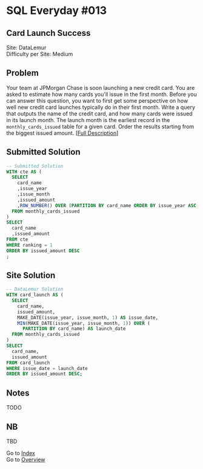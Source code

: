 # SQL Everyday \#013

## Card Launch Success

Site: DataLemur\
Difficulty per Site: Medium

## Problem

Your team at JPMorgan Chase is soon launching a new credit card. You are asked to estimate how many cards you'll issue in the first month. Before you can answer this question, you want to first get some perspective on how well new credit card launches typically do in their first month. Write a query that outputs the name of the credit card, and how many cards were issued in its launch month. The launch month is the earliest record in the `monthly_cards_issued` table for a given card. Order the results starting from the biggest issued amount. [[Full Description](https://datalemur.com/questions/card-launch-success)]

## Submitted Solution

```sql
-- Submitted Solution
WITH cte AS (
  SELECT 
    card_name
    ,issue_year
    ,issue_month
    ,issued_amount
    ,ROW_NUMBER() OVER (PARTITION BY card_name ORDER BY issue_year ASC, issue_month ASC) AS ranking
  FROM monthly_cards_issued
)
SELECT
  card_name
  ,issued_amount
FROM cte
WHERE ranking = 1
ORDER BY issued_amount DESC
;
```

## Site Solution

```sql
-- DataLemur Solution 
WITH card_launch AS (
  SELECT 
    card_name,
    issued_amount,
    MAKE_DATE(issue_year, issue_month, 1) AS issue_date,
    MIN(MAKE_DATE(issue_year, issue_month, 1)) OVER (
      PARTITION BY card_name) AS launch_date
  FROM monthly_cards_issued
)
SELECT 
  card_name, 
  issued_amount
FROM card_launch
WHERE issue_date = launch_date
ORDER BY issued_amount DESC;
```

## Notes

TODO

## NB

TBD

Go to [Index](../?tab=readme-ov-file#index)\
Go to [Overview](../?tab=readme-ov-file)
